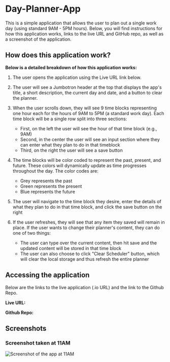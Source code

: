 # Day-Planner-App
This is a simple application that allows the user to plan out a single work day (using standard 9AM - 5PM hours). Below, you will find instructions for how this application works, links to the live URL and GitHub repo, as well as a screenshot of the application. 



## How does this application work?
**Below is a detailed breakdown of how this application works:**

1. The user opens the application using the Live URL link below.

2. The user will see a Jumbotron header at the top that displays the app's title, a short description, the current day and date, and a button to clear the planner.

3. When the user scrolls down, they will see 9 time blocks representing one hour each for the hours of 9AM to 5PM (a standard work day). Each time block will be a single row split into three sections:
    - First, on the left the user will see the hour of that time block (e.g., 9AM)
    - Second, in the center the user will see an input section where they can enter what they plan to do in that timeblock
    - Third, on the right the user will see a save button

4. The time blocks will be color coded to represent the past, present, and future. These colors will dynamically update as time progresses throughout the day. The color codes are:
    - Grey represents the past
    - Green represents the present
    - Blue represents the future

5. The user will navigate to the time block they desire, enter the details of what they plan to do in that time block, and click the save button on the right

6. If the user refreshes, they will see that any item they saved will remain in place. If the user wants to change their planner's content, they can do one of two things:
    - The user can type over the current content, then hit save and the updated content will be stored in that time block
    - The user can also choose to click "Clear Scheduler" button, which will clear the local storage and thus refresh the entire planner



## Accessing the application
Below are the links to the live application (.io URL) and the link to the Github Repo.

**Live URL:** 

**Github Repo:** 



## Screenshots
### Screenshot taken at 11AM
![Screenshot of the app at 11AM](Assets/Screenshots/Planning_App_11A.png) 

